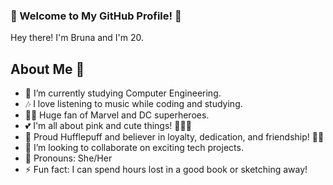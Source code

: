 ### 🌸 Welcome to My GitHub Profile! 🌸

Hey there! 
I'm Bruna and I'm 20.

## About Me 💖

- 🔭 I’m currently studying Computer Engineering.
- 🎶 I love listening to music while coding and studying.
- 🦸‍♀️ Huge fan of Marvel and DC superheroes.
- 💕 I'm all about pink and cute things! 🎀💖🌸
- 🏰 Proud Hufflepuff and believer in loyalty, dedication, and friendship! 💛🦡
- 👯 I’m looking to collaborate on exciting tech projects.
- 🎀 Pronouns: She/Her
- ⚡ Fun fact: I can spend hours lost in a good book or sketching away!
